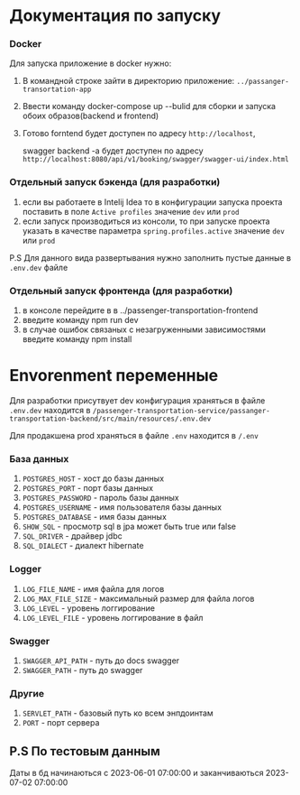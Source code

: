 # Документация по запуску
###  Docker
Для запуска приложение в docker нужно:
  1. В командной строке зайти в директорию приложение:
  <code>../passanger-transortation-app</code>
  
  2. Ввести команду docker-compose up --bulid для сборки и запуска обоих образов(backend и frontend)

  3. Готово forntend будет доступен по адресу <code>http://localhost</code>,
     <br>
     
     swagger backend -a будет доступен по адресу  <code>http://localhost:8080/api/v1/booking/swagger/swagger-ui/index.html</code>
### Отдельный запуск бэкенда (для разработки)
  1. если вы работаете в Intelij Idea то в конфигурации запуска проекта поставить в поле <code>Active profiles</code> значение <code>dev</code> или <code>prod</code> 
  2. если запуск производиться из консоли, то при запуске проекта указать в качестве параметра  <code>spring.profiles.active</code> значение <code>dev</code> или <code>prod</code>
  
  P.S Для данного вида развертывания нужно заполнить пустые данные в <code>.env.dev</code> файле

### Отдельный запуск фронтенда (для разработки)
  1. в консоле перейдите в в ../passenger-transportation-frontend
  2. введите команду npm run dev
  3. в случае ошибок связаных с незагруженными зависимостями введите команду npm install 

# Envorenment переменные
Для разработки присутвует dev конфигурация храняться в файле <code>.env.dev</code> находится в <code>/passenger-transportation-service/passanger-transportation-backend/src/main/resources/.env.dev</code>
<br>

Для продакшена prod храняться в файле <code>.env</code> находится в <code>/.env</code>

### База данных
 1. <code>POSTGRES_HOST</code> - хост до базы данных
 2. <code>POSTGRES_PORT</code> - порт базы данных
 3. <code>POSTGRES_PASSWORD</code> - пароль базы данных
 4. <code>POSTGRES_USERNAME</code> - имя пользователя базы данных
 5. <code>POSTGRES_DATABASE</code> - имя базы данных
 6. <code>SHOW_SQL</code> - просмотр sql в jpa может быть true или false
 7. <code>SQL_DRIVER</code> - драйвер jdbc
 8. <code>SQL_DIALECT</code> - диалект hibernate
### Logger
 1. <code>LOG_FILE_NAME</code> - имя файла для логов
 2. <code>LOG_MAX_FILE_SIZE</code> - максимальный размер для файла логов
 3. <code>LOG_LEVEL</code> - уровень логгирование
 4. <code>LOG_LEVEL_FILE</code> - уровень логгирование в файл
### Swagger
 1. <code>SWAGGER_API_PATH</code> - путь до docs swagger
 2. <code>SWAGGER_PATH</code> - путь до swagger
### Другие
 1. <code>SERVLET_PATH</code> - базовый путь ко всем энпдоинтам
 2. <code>PORT</code> - порт сервера
    
## P.S По тестовым данным
Даты в бд начинаються с 2023-06-01 07:00:00 и заканчиваються 2023-07-02 07:00:00
